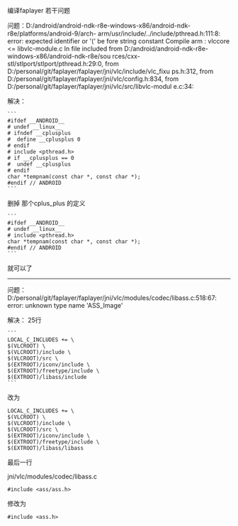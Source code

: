 编译faplayer 若干问题


问题：D:/android/android-ndk-r8e-windows-x86/android-ndk-r8e/platforms/android-9/arch-                                                                                                                           arm/usr/include/../include/pthread.h:111:8: error: expected identifier or '(' be                                                                                                                           fore string constant
Compile arm    : vlccore <= libvlc-module.c
In file included from D:/android/android-ndk-r8e-windows-x86/android-ndk-r8e/sou                                                                                                                           rces/cxx-stl/stlport/stlport/pthread.h:29:0,
from D:/personal/git/faplayer/faplayer/jni/vlc/include/vlc_fixu                                                                                                                           ps.h:312,
from D:/personal/git/faplayer/faplayer/jni/vlc/config.h:834,
from D:/personal/git/faplayer/faplayer/jni/vlc/src/libvlc-modul                                                                                                                           e.c:34:

解决：

	```
	#ifdef __ANDROID__
	# undef __linux__
	# ifndef __cplusplus
	#  define __cplusplus 0
	# endif
	# include <pthread.h>
	# if __cplusplus == 0
	#  undef __cplusplus
	# endif
	char *tempnam(const char *, const char *);
	#endif // ANDROID
	```

删掉 那个cplus_plus 的定义

	```
	#ifdef __ANDROID__
	# undef __linux__
	# include <pthread.h>
	char *tempnam(const char *, const char *);
	#endif // ANDROID
	```

就可以了

----------------------------------------------------------------------------

问题：D:/personal/git/faplayer/faplayer/jni/vlc/modules/codec/libass.c:518:67: error:                                                                                                                            unknown type name 'ASS_Image'

解决：
25行

	```
	LOCAL_C_INCLUDES += \
    $(VLCROOT) \
    $(VLCROOT)/include \
    $(VLCROOT)/src \
    $(EXTROOT)/iconv/include \
    $(EXTROOT)/freetype/include \
    $(EXTROOT)/libass/include
	```
改为

	LOCAL_C_INCLUDES += \
    $(VLCROOT) \
    $(VLCROOT)/include \
    $(VLCROOT)/src \
    $(EXTROOT)/iconv/include \
    $(EXTROOT)/freetype/include \
    $(EXTROOT)/libass/libass

最后一行

jni/vlc/modules/codec/libass.c

	#include <ass/ass.h>
修改为

	#include <ass.h>
